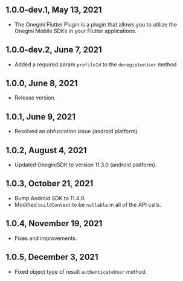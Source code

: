 ## 1.0.0-dev.1, May 13, 2021

* The Onegini Flutter Plugin is a plugin that allows you to utilize the Onegini Mobile SDKs in your Flutter applications.

## 1.0.0-dev.2, June 7, 2021

* Added a required param `profileId` to the `deregisterUser` method

## 1.0.0, June 8, 2021

* Release version.

## 1.0.1, June 9, 2021

* Resolved an obfuscation issue (android platform).

## 1.0.2, August 4, 2021

* Updated OneginiSDK to version 11.3.0  (android platform).

## 1.0.3, October 21, 2021

* Bump Android SDK to 11.4.0.
* Modified `buildContext` to be `nullable` in all of the API calls.

## 1.0.4, November 19, 2021

* Fixes and improvements.

## 1.0.5, December 3, 2021

* Fixed object type of result `authenticateUser` method.